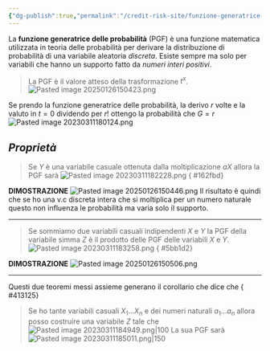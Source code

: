 ```yaml
---
{"dg-publish":true,"permalink":"/credit-risk-site/funzione-generatrice-delle-probabilita/"}
---
```


La **funzione generatrice delle probabilità** (PGF) è una funzione matematica utilizzata in teoria delle probabilità per derivare la distribuzione di probabilità di una variabile aleatoria *discreta*.
Esiste sempre ma solo per variabili che hanno un supporto fatto da *numeri interi positivi*.
> La PGF è il valore atteso della trasformazione $t^x$. 
> ![Pasted image 20250126150423.png](/img/user/Credit%20Risk%20_site/allegati/allegati/Pasted%20image%2020250126150423.png)

Se prendo la funzione generatrice delle probabilità, la derivo $r$ volte e la valuto in $t=0$ dividendo per $r!$ ottengo la probabilità che $G=r$ 
![Pasted image 20230311180124.png](/img/user/Credit%20Risk%20_site/allegati/Pasted%20image%2020230311180124.png)

## *Proprietà*
> Se $Y$ è una variabile casuale ottenuta dalla moltiplicazione $aX$ allora la PGF sarà 
![Pasted image 20230311182228.png](/img/user/Credit%20Risk%20_site/allegati/Pasted%20image%2020230311182228.png)
{ #162fbd}


**DIMOSTRAZIONE**
![Pasted image 20250126150446.png](/img/user/Credit%20Risk%20_site/allegati/allegati/Pasted%20image%2020250126150446.png)
Il risultato è quindi che se ho una v.c discreta intera che si moltiplica per un numero naturale questo non influenza le probabilità ma varia solo il supporto. 

---

> Se sommiamo due variabili casuali indipendenti $X$ e $Y$ la PGF della variabile simma $Z$ è il prodotto delle PGF delle variabili $X$ e $Y$.
> ![Pasted image 20230311183258.png](/img/user/Credit%20Risk%20_site/allegati/Pasted%20image%2020230311183258.png)
{ #5bb1d2}


**DIMOSTRAZIONE**
![Pasted image 20250126150506.png](/img/user/Credit%20Risk%20_site/allegati/allegati/Pasted%20image%2020250126150506.png)

---
Questi due teoremi messi assieme generano il corollario che dice che
{ #413125}

> Se ho tante variabili casuali $X_1...X_n$ e dei numeri naturali $a_1...a_n$ allora posso costruire una variabile $Z$ tale che
> ![Pasted image 20230311184949.png|100](/img/user/Credit%20Risk%20_site/allegati/Pasted%20image%2020230311184949.png)
> La sua PGF sarà
> ![Pasted image 20230311185011.png|150](/img/user/Credit%20Risk%20_site/allegati/Pasted%20image%2020230311185011.png)

